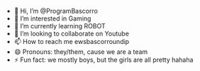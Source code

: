 - 👋 Hi, I’m @ProgramBascorro
- 👀 I’m interested in Gaming
- 🌱 I’m currently learning ROBOT
- 💞️ I’m looking to collaborate on Youtube
- 📫 How to reach me ewsbascorroundip
- 😄 Pronouns: they/them, cause we are a team
- ⚡ Fun fact: we mostly boys, but the girls are all pretty hahaha

<!---
ProgramBascorro/ProgramBascorro is a ✨ special ✨ repository because its `README.md` (this file) appears on your GitHub profile.
You can click the Preview link to take a look at your changes.
--->
